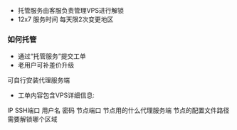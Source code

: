 - 托管服务由客服负责管理VPS进行解锁
- 12x7 服务时间 每天限2次变更地区

### 如何托管

- 通过“托管服务”提交工单
- 老用户可补差价升级

可自行安装代理服务端

- 工单内容包含VPS详细信息: 

IP SSH端口 用户名 密码 节点端口 节点用的什么代理服务端 节点的配置文件路径 需要解锁哪个区域
